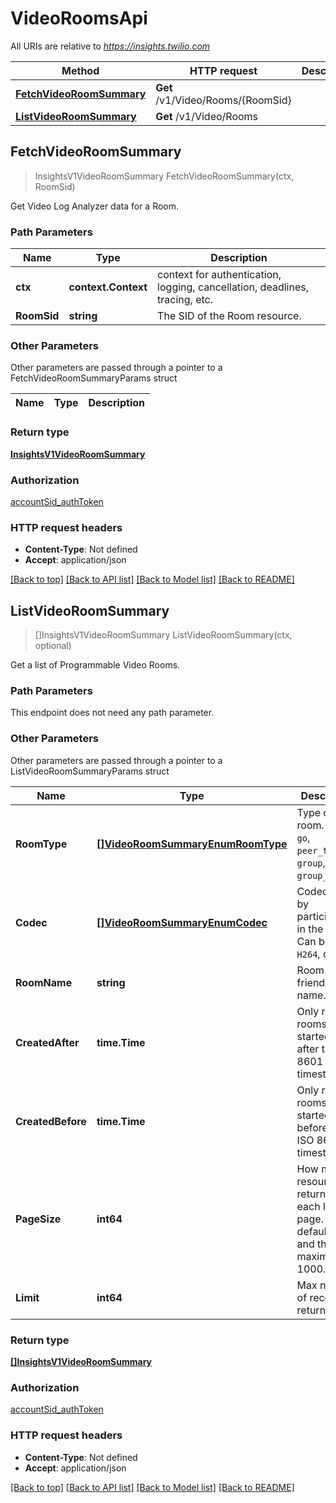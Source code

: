 # VideoRoomsApi

All URIs are relative to *https://insights.twilio.com*

Method | HTTP request | Description
------------- | ------------- | -------------
[**FetchVideoRoomSummary**](VideoRoomsApi.md#FetchVideoRoomSummary) | **Get** /v1/Video/Rooms/{RoomSid} | 
[**ListVideoRoomSummary**](VideoRoomsApi.md#ListVideoRoomSummary) | **Get** /v1/Video/Rooms | 



## FetchVideoRoomSummary

> InsightsV1VideoRoomSummary FetchVideoRoomSummary(ctx, RoomSid)



Get Video Log Analyzer data for a Room.

### Path Parameters


Name | Type | Description
------------- | ------------- | -------------
**ctx** | **context.Context** | context for authentication, logging, cancellation, deadlines, tracing, etc.
**RoomSid** | **string** | The SID of the Room resource.

### Other Parameters

Other parameters are passed through a pointer to a FetchVideoRoomSummaryParams struct


Name | Type | Description
------------- | ------------- | -------------

### Return type

[**InsightsV1VideoRoomSummary**](InsightsV1VideoRoomSummary.md)

### Authorization

[accountSid_authToken](../README.md#accountSid_authToken)

### HTTP request headers

- **Content-Type**: Not defined
- **Accept**: application/json

[[Back to top]](#) [[Back to API list]](../README.md#documentation-for-api-endpoints)
[[Back to Model list]](../README.md#documentation-for-models)
[[Back to README]](../README.md)


## ListVideoRoomSummary

> []InsightsV1VideoRoomSummary ListVideoRoomSummary(ctx, optional)



Get a list of Programmable Video Rooms.

### Path Parameters

This endpoint does not need any path parameter.

### Other Parameters

Other parameters are passed through a pointer to a ListVideoRoomSummaryParams struct


Name | Type | Description
------------- | ------------- | -------------
**RoomType** | [**[]VideoRoomSummaryEnumRoomType**](VideoRoomSummaryEnumRoomType.md) | Type of room. Can be `go`, `peer_to_peer`, `group`, or `group_small`.
**Codec** | [**[]VideoRoomSummaryEnumCodec**](VideoRoomSummaryEnumCodec.md) | Codecs used by participants in the room. Can be `VP8`, `H264`, or `VP9`.
**RoomName** | **string** | Room friendly name.
**CreatedAfter** | **time.Time** | Only read rooms that started on or after this ISO 8601 timestamp.
**CreatedBefore** | **time.Time** | Only read rooms that started before this ISO 8601 timestamp.
**PageSize** | **int64** | How many resources to return in each list page. The default is 50, and the maximum is 1000.
**Limit** | **int64** | Max number of records to return.

### Return type

[**[]InsightsV1VideoRoomSummary**](InsightsV1VideoRoomSummary.md)

### Authorization

[accountSid_authToken](../README.md#accountSid_authToken)

### HTTP request headers

- **Content-Type**: Not defined
- **Accept**: application/json

[[Back to top]](#) [[Back to API list]](../README.md#documentation-for-api-endpoints)
[[Back to Model list]](../README.md#documentation-for-models)
[[Back to README]](../README.md)

